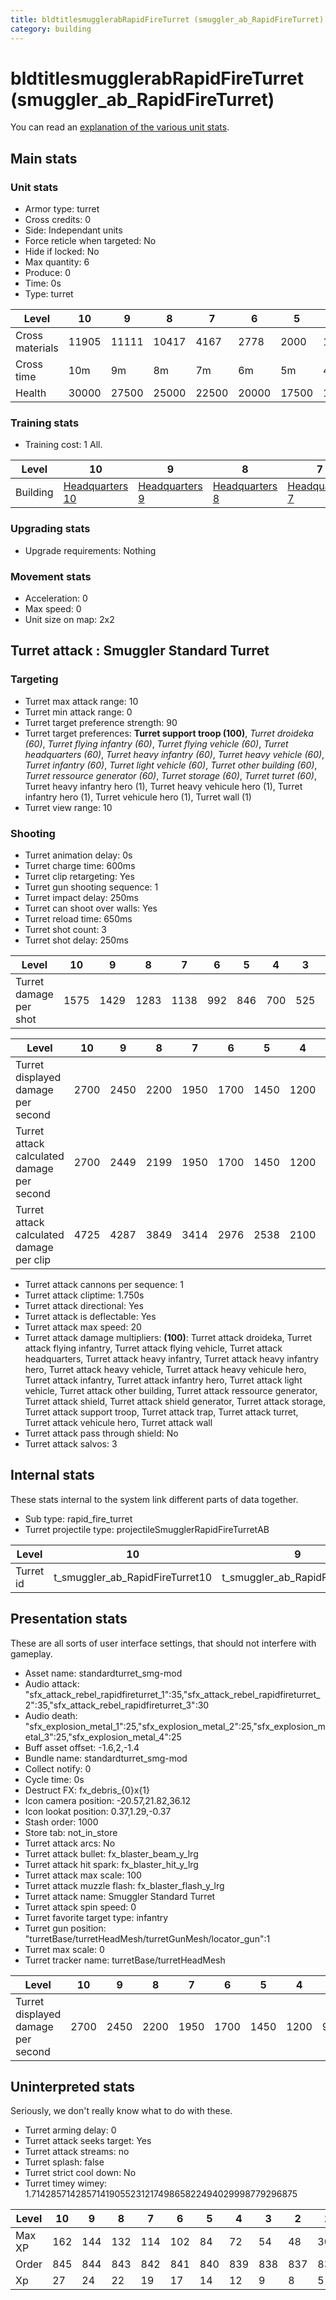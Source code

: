 ```yaml
---
title: bldtitlesmugglerabRapidFireTurret (smuggler_ab_RapidFireTurret)
category: building
---
```


# bldtitlesmugglerabRapidFireTurret (smuggler_ab_RapidFireTurret)

You can read an [explanation  of the various unit stats](unitexplained.md).

## Main stats

### Unit stats

  * Armor type: turret
  * Cross credits: 0
  * Side: Independant units
  * Force reticle when targeted: No
  * Hide if locked: No
  * Max quantity: 6
  * Produce: 0
  * Time: 0s
  * Type: turret

|Level          |10   |9    |8    |7    |6    |5    |4    |3   |2   |1   |
|---------------|-----|-----|-----|-----|-----|-----|-----|----|----|----|
|Cross materials|11905|11111|10417|4167 |2778 |2000 |1500 |1556|1250|750 |
|Cross time     |10m  |9m   |8m   |7m   |6m   |5m   |4m   |3m  |2m  |1m  |
|Health         |30000|27500|25000|22500|20000|17500|15000|6000|5500|3800|


### Training stats

  * Training cost: 1 All.

|Level   |10                                |9                                |8                                |7                                |6                                |5                                |4                                |3                                |2                                |1                                |
|--------|----------------------------------|---------------------------------|---------------------------------|---------------------------------|---------------------------------|---------------------------------|---------------------------------|---------------------------------|---------------------------------|---------------------------------|
|Building|[Headquarters 10](smugglerHQ.html)|[Headquarters 9](smugglerHQ.html)|[Headquarters 8](smugglerHQ.html)|[Headquarters 7](smugglerHQ.html)|[Headquarters 6](smugglerHQ.html)|[Headquarters 5](smugglerHQ.html)|[Headquarters 4](smugglerHQ.html)|[Headquarters 3](smugglerHQ.html)|[Headquarters 2](smugglerHQ.html)|[Headquarters 1](smugglerHQ.html)|


### Upgrading stats

  * Upgrade requirements: Nothing

### Movement stats

  * Acceleration: 0
  * Max speed: 0
  * Unit size on map: 2x2

## Turret attack : Smuggler Standard Turret


### Targeting

  * Turret max attack range: 10
  * Turret min attack range: 0
  * Turret target preference strength: 90
  * Turret target preferences: **Turret support troop (100)**, _Turret droideka (60)_, _Turret flying infantry (60)_, _Turret flying vehicle (60)_, _Turret headquarters (60)_, _Turret heavy infantry (60)_, _Turret heavy vehicle (60)_, _Turret infantry (60)_, _Turret light vehicle (60)_, _Turret other building (60)_, _Turret ressource generator (60)_, _Turret storage (60)_, _Turret turret (60)_, Turret heavy infantry hero (1), Turret heavy vehicule hero (1), Turret infantry hero (1), Turret vehicule hero (1), Turret wall (1)
  * Turret view range: 10

### Shooting

  * Turret animation delay: 0s
  * Turret charge time: 600ms
  * Turret clip retargeting: Yes
  * Turret gun shooting sequence: 1
  * Turret impact delay: 250ms
  * Turret can shoot over walls: Yes
  * Turret reload time: 650ms
  * Turret shot count: 3
  * Turret shot delay: 250ms

|Level                 |10  |9   |8   |7   |6  |5  |4  |3  |2  |1  |
|----------------------|----|----|----|----|---|---|---|---|---|---|
|Turret damage per shot|1575|1429|1283|1138|992|846|700|525|438|292|


|Level                                     |10  |9   |8   |7   |6   |5   |4   |3   |2   |1  |
|------------------------------------------|----|----|----|----|----|----|----|----|----|---|
|Turret displayed damage per second        |2700|2450|2200|1950|1700|1450|1200|900 |750 |500|
|Turret attack calculated damage per second|2700|2449|2199|1950|1700|1450|1200|900 |750 |500|
|Turret attack calculated damage per clip  |4725|4287|3849|3414|2976|2538|2100|1575|1314|876|


  * Turret attack cannons per sequence: 1
  * Turret attack cliptime: 1.750s
  * Turret attack directional: Yes
  * Turret attack is deflectable: Yes
  * Turret attack max speed: 20
  * Turret attack damage multipliers: **(100)**: Turret attack droideka, Turret attack flying infantry, Turret attack flying vehicle, Turret attack headquarters, Turret attack heavy infantry, Turret attack heavy infantry hero, Turret attack heavy vehicle, Turret attack heavy vehicule hero, Turret attack infantry, Turret attack infantry hero, Turret attack light vehicle, Turret attack other building, Turret attack ressource generator, Turret attack shield, Turret attack shield generator, Turret attack storage, Turret attack support troop, Turret attack trap, Turret attack turret, Turret attack vehicule hero, Turret attack wall
  * Turret attack pass through shield: No
  * Turret attack salvos: 3

## Internal stats

These stats internal to the system link different parts of data together.

  * Sub type: rapid_fire_turret
  * Turret projectile type: projectileSmugglerRapidFireTurretAB

|Level    |10                             |9                             |8                             |7                             |6                             |5                             |4                             |3                             |2                             |1                             |
|---------|-------------------------------|------------------------------|------------------------------|------------------------------|------------------------------|------------------------------|------------------------------|------------------------------|------------------------------|------------------------------|
|Turret id|t_smuggler_ab_RapidFireTurret10|t_smuggler_ab_RapidFireTurret9|t_smuggler_ab_RapidFireTurret8|t_smuggler_ab_RapidFireTurret7|t_smuggler_ab_RapidFireTurret6|t_smuggler_ab_RapidFireTurret5|t_smuggler_ab_RapidFireTurret4|t_smuggler_ab_RapidFireTurret3|t_smuggler_ab_RapidFireTurret2|t_smuggler_ab_RapidFireTurret1|


## Presentation stats

These are all sorts of user interface settings, that should not interfere with gameplay.

  * Asset name: standardturret_smg-mod
  * Audio attack: "sfx_attack_rebel_rapidfireturret_1":35,"sfx_attack_rebel_rapidfireturret_2":35,"sfx_attack_rebel_rapidfireturret_3":30
  * Audio death: "sfx_explosion_metal_1":25,"sfx_explosion_metal_2":25,"sfx_explosion_metal_3":25,"sfx_explosion_metal_4":25
  * Buff asset offset: -1.6,2,-1.4
  * Bundle name: standardturret_smg-mod
  * Collect notify: 0
  * Cycle time: 0s
  * Destruct FX: fx_debris_{0}x{1}
  * Icon camera position: -20.57,21.82,36.12
  * Icon lookat position: 0.37,1.29,-0.37
  * Stash order: 1000
  * Store tab: not_in_store
  * Turret attack arcs: No
  * Turret attack bullet: fx_blaster_beam_y_lrg
  * Turret attack hit spark: fx_blaster_hit_y_lrg
  * Turret attack max scale: 100
  * Turret attack muzzle flash: fx_blaster_flash_y_lrg
  * Turret attack name: Smuggler Standard Turret
  * Turret attack spin speed: 0
  * Turret favorite target type: infantry
  * Turret gun position: "turretBase/turretHeadMesh/turretGunMesh/locator_gun":1
  * Turret max scale: 0
  * Turret tracker name: turretBase/turretHeadMesh

|Level                             |10  |9   |8   |7   |6   |5   |4   |3  |2  |1  |
|----------------------------------|----|----|----|----|----|----|----|---|---|---|
|Turret displayed damage per second|2700|2450|2200|1950|1700|1450|1200|900|750|500|


## Uninterpreted stats

Seriously, we don't really know what to do with these.

  * Turret arming delay: 0
  * Turret attack seeks target: Yes
  * Turret attack streams: no
  * Turret splash: false
  * Turret strict cool down: No
  * Turret timey wimey: 1.7142857142857141905523121749865822494029998779296875

|Level |10 |9  |8  |7  |6  |5  |4  |3  |2  |1  |
|------|---|---|---|---|---|---|---|---|---|---|
|Max XP|162|144|132|114|102|84 |72 |54 |48 |30 |
|Order |845|844|843|842|841|840|839|838|837|836|
|Xp    |27 |24 |22 |19 |17 |14 |12 |9  |8  |5  |


